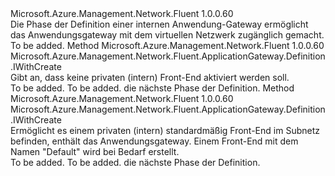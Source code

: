 <Type Name="IWithPrivateFrontend" FullName="Microsoft.Azure.Management.Network.Fluent.ApplicationGateway.Definition.IWithPrivateFrontend">
  <TypeSignature Language="C#" Value="public interface IWithPrivateFrontend" />
  <TypeSignature Language="ILAsm" Value=".class public interface auto ansi abstract IWithPrivateFrontend" />
  <TypeSignature Language="DocId" Value="T:Microsoft.Azure.Management.Network.Fluent.ApplicationGateway.Definition.IWithPrivateFrontend" />
  <TypeSignature Language="VB.NET" Value="Public Interface IWithPrivateFrontend" />
  <TypeSignature Language="F#" Value="type IWithPrivateFrontend = interface" />
  <AssemblyInfo>
    <AssemblyName>Microsoft.Azure.Management.Network.Fluent</AssemblyName>
    <AssemblyVersion>1.0.0.60</AssemblyVersion>
  </AssemblyInfo>
  <Interfaces />
  <Docs>
    <summary>
            Die Phase der Definition einer internen Anwendung-Gateway ermöglicht das Anwendungsgateway mit dem virtuellen Netzwerk zugänglich gemacht.
            </summary>
    <remarks>To be added.</remarks>
  </Docs>
  <Members>
    <Member MemberName="WithoutPrivateFrontend">
      <MemberSignature Language="C#" Value="public Microsoft.Azure.Management.Network.Fluent.ApplicationGateway.Definition.IWithCreate WithoutPrivateFrontend ();" />
      <MemberSignature Language="ILAsm" Value=".method public hidebysig newslot virtual instance class Microsoft.Azure.Management.Network.Fluent.ApplicationGateway.Definition.IWithCreate WithoutPrivateFrontend() cil managed" />
      <MemberSignature Language="DocId" Value="M:Microsoft.Azure.Management.Network.Fluent.ApplicationGateway.Definition.IWithPrivateFrontend.WithoutPrivateFrontend" />
      <MemberSignature Language="VB.NET" Value="Public Function WithoutPrivateFrontend () As IWithCreate" />
      <MemberSignature Language="F#" Value="abstract member WithoutPrivateFrontend : unit -&gt; Microsoft.Azure.Management.Network.Fluent.ApplicationGateway.Definition.IWithCreate" Usage="iWithPrivateFrontend.WithoutPrivateFrontend " />
      <MemberType>Method</MemberType>
      <AssemblyInfo>
        <AssemblyName>Microsoft.Azure.Management.Network.Fluent</AssemblyName>
        <AssemblyVersion>1.0.0.60</AssemblyVersion>
      </AssemblyInfo>
      <ReturnValue>
        <ReturnType>Microsoft.Azure.Management.Network.Fluent.ApplicationGateway.Definition.IWithCreate</ReturnType>
      </ReturnValue>
      <Parameters />
      <Docs>
        <summary>
            Gibt an, dass keine privaten (intern) Front-End aktiviert werden soll.
            </summary>
        <returns>To be added.</returns>
        <remarks>To be added.</remarks>
        <return>die nächste Phase der Definition.</return>
      </Docs>
    </Member>
    <Member MemberName="WithPrivateFrontend">
      <MemberSignature Language="C#" Value="public Microsoft.Azure.Management.Network.Fluent.ApplicationGateway.Definition.IWithCreate WithPrivateFrontend ();" />
      <MemberSignature Language="ILAsm" Value=".method public hidebysig newslot virtual instance class Microsoft.Azure.Management.Network.Fluent.ApplicationGateway.Definition.IWithCreate WithPrivateFrontend() cil managed" />
      <MemberSignature Language="DocId" Value="M:Microsoft.Azure.Management.Network.Fluent.ApplicationGateway.Definition.IWithPrivateFrontend.WithPrivateFrontend" />
      <MemberSignature Language="VB.NET" Value="Public Function WithPrivateFrontend () As IWithCreate" />
      <MemberSignature Language="F#" Value="abstract member WithPrivateFrontend : unit -&gt; Microsoft.Azure.Management.Network.Fluent.ApplicationGateway.Definition.IWithCreate" Usage="iWithPrivateFrontend.WithPrivateFrontend " />
      <MemberType>Method</MemberType>
      <AssemblyInfo>
        <AssemblyName>Microsoft.Azure.Management.Network.Fluent</AssemblyName>
        <AssemblyVersion>1.0.0.60</AssemblyVersion>
      </AssemblyInfo>
      <ReturnValue>
        <ReturnType>Microsoft.Azure.Management.Network.Fluent.ApplicationGateway.Definition.IWithCreate</ReturnType>
      </ReturnValue>
      <Parameters />
      <Docs>
        <summary>
            Ermöglicht es einem privaten (intern) standardmäßig Front-End im Subnetz befinden, enthält das Anwendungsgateway.
            Einem Front-End mit dem Namen "Default" wird bei Bedarf erstellt.
            </summary>
        <returns>To be added.</returns>
        <remarks>To be added.</remarks>
        <return>die nächste Phase der Definition.</return>
      </Docs>
    </Member>
  </Members>
</Type>